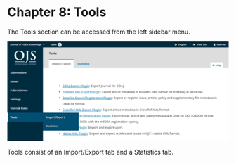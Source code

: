 # Chapter 8: Tools

The Tools section can be accessed from the left sidebar menu.

![](./assets/learning-ojs3.1-jm-users-tools.PNG)

Tools consist of an Import/Export tab and a Statistics tab.
